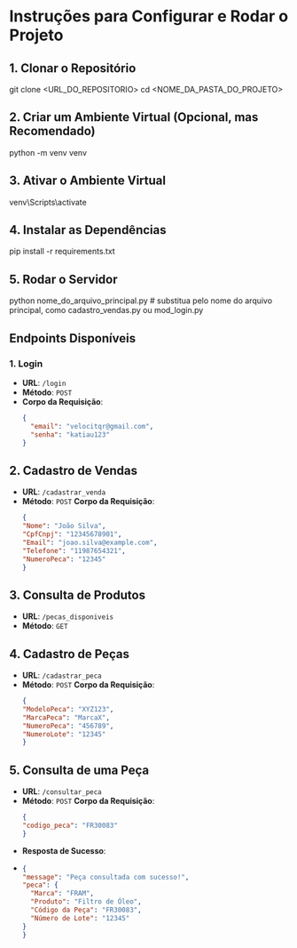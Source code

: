 # Instruções para Configurar e Rodar o Projeto

## 1. Clonar o Repositório
git clone <URL_DO_REPOSITORIO>
cd <NOME_DA_PASTA_DO_PROJETO>

## 2. Criar um Ambiente Virtual (Opcional, mas Recomendado)
python -m venv venv

## 3. Ativar o Ambiente Virtual
venv\Scripts\activate

## 4. Instalar as Dependências
pip install -r requirements.txt

## 5. Rodar o Servidor
python nome_do_arquivo_principal.py  # substitua pelo nome do arquivo principal, como cadastro_vendas.py ou mod_login.py

## Endpoints Disponíveis

### 1. Login

- **URL**: `/login`
- **Método**: `POST`
- **Corpo da Requisição**:
  ```json
  {
    "email": "velocitqr@gmail.com",
    "senha": "katiau123"
  }


## 2. Cadastro de Vendas
- **URL**: `/cadastrar_venda`
- **Método**: `POST`
 **Corpo da Requisição**:
  ```json
  {
  "Nome": "João Silva",
  "CpfCnpj": "12345678901",
  "Email": "joao.silva@example.com",
  "Telefone": "11987654321",
  "NumeroPeca": "12345"
  }

## 3. Consulta de Produtos
- **URL**: `/pecas_disponiveis`
- **Método**: `GET`

## 4. Cadastro de Peças
- **URL**: `/cadastrar_peca`
- **Método**: `POST`
 **Corpo da Requisição**:
  ```json
  {
  "ModeloPeca": "XYZ123",
  "MarcaPeca": "MarcaX",
  "NumeroPeca": "456789",
  "NumeroLote": "12345"
  }

 ## 5. Consulta de uma Peça
- **URL**: `/consultar_peca`
- **Método**: `POST`
 **Corpo da Requisição**:
  ```json
  {
  "codigo_peca": "FR30083"
  }

- **Resposta de Sucesso**:
- ```json
  {
  "message": "Peça consultada com sucesso!",
  "peca": {
    "Marca": "FRAM",
    "Produto": "Filtro de Óleo",
    "Código da Peça": "FR30083",
    "Número de Lote": "12345"
  }
  }

 


